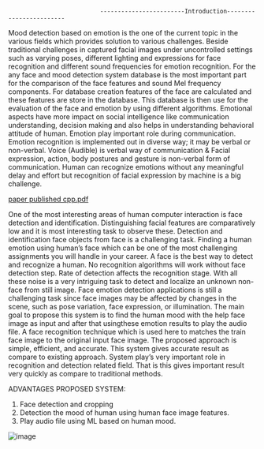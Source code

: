 
                              ------------------------Introduction------------------------

Mood detection based on emotion is the one of the current topic in the various fields which provides solution to various
challenges. Beside traditional challenges in captured facial images under uncontrolled settings such as varying poses,
different lighting and expressions for face recognition and different sound frequencies for emotion recognition. For the
any face and mood detection system database is the most important part for the comparison of the face features and
sound Mel frequency components. For database creation features of the face are calculated and these features are store
in the database. This database is then use for the evaluation of the face and emotion by using different algorithms.
 Emotional aspects have more impact on social intelligence like communication understanding, decision
making and also helps in understanding behavioral attitude of human. Emotion play important role during
communication. Emotion recognition is implemented out in diverse way; it may be verbal or non-verbal. Voice
(Audible) is verbal way of communication & Facial expression, action, body postures and gesture is non-verbal form of
communication. Human can recognize emotions without any meaningful delay and effort but recognition of facial
expression by machine is a big challenge.

[paper published cpp.pdf](https://github.com/kevaleaditya1/kevaleaditya1-AI-DL-pro/files/14619582/paper.published.cpp.pdf)


 One of the most interesting areas of human computer interaction is face detection and identification.
Distinguishing facial features are comparatively low and it is most interesting task to observe these. Detection and
identification face objects from face is a challenging task.
Finding a human emotion using human’s face which can be one of the most challenging assignments you will handle
in your career. A face is the best way to detect and recognize a human. No recognition algorithms will work without
face detection step. Rate of detection affects the recognition stage. With all these noise is a very intriguing task to
detect and localize an unknown non-face from still image. Face emotion detection applications is still a challenging
task since face images may be affected by changes in the scene, such as pose variation, face expression, or illumination.
The main goal to propose this system is to find the human mood with the help face image as input and after that usingthese
emotion results to play the audio file. A face recognition technique which is used here to matches the train face
image to the original input face image.
 The proposed approach is simple, efficient, and accurate. This system gives accurate result as compare to
existing approach. System play’s very important role in recognition and detection related field. That is this gives
important result very quickly as compare to traditional methods. 

ADVANTAGES PROPOSED SYSTEM:
1. Face detection and cropping
2. Detection the mood of human using human face image features.
3. Play audio file using ML based on human mood.

![image](https://github.com/kevaleaditya1/kevaleaditya1-AI-DL-pro/assets/101872439/3bc9b91c-4f20-48c4-96f8-8334b5f51f65)
